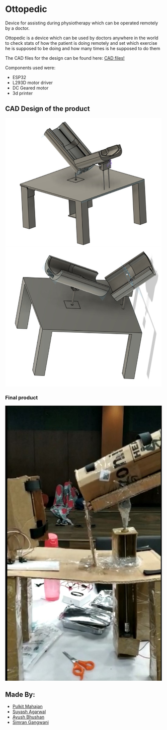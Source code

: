 # Ottopedic
Device for assisting during physiotherapy which can be operated remotely by a doctor.

Ottopedic is a device which can be used by doctors anywhere in the world to check stats of how the patient is doing remotely and set which exercise he is supposed to be doing and how many times is he supposed to do them

The CAD files for the  design can be found here: [CAD files!](https://a360.co/2SYAvSb)

Components used were:
* ESP32
* L293D motor driver
* DC Geared motor
* 3d printer

## CAD Design of the product
![design 1](resources/design1.jpg)
![design 2](resources/design2.jpg)

### Final product
![final product](resources/final_product.jpg)

## Made By:
* [Pulkit Mahajan](https://github.com/pulkitmahajan23)
* [Suyash Agarwal](https://github.com/suyashagarwal1902)
* [Ayush Bhushan](https://github.com/mechieanic)
* [Simran Gangwani](https://github.com/crabsim)
